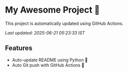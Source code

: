 # My Awesome Project 🚀

This project is automatically updated using GitHub Actions.

_Last updated: 2025-06-21 05:23:33 IST_

## Features
- Auto-update README using Python 🐍
- Auto Git push with GitHub Actions 🤖
